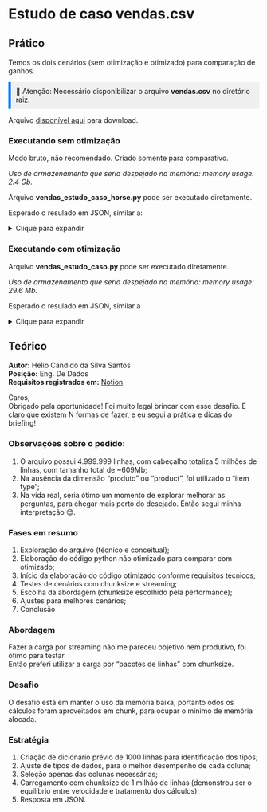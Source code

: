# Estudo de caso vendas.csv

## Prático

Temos os dois cenários (sem otimização e otimizado) para comparação de ganhos.

<div style="background-color: #f0f0f0; padding: 10px; border-left: 5px solid #007bff;">
🚨 Atenção: Necessário disponibilizar o arquivo <b>vendas.csv</b> no diretório raiz.
</div>

Arquivo [disponível aqui](https://www.notion.so/Testes-Engenheiro-de-Dados-30dc29e69ba74e04973ab0cd903e2920?pvs=4) para download.


### Executando sem otimização

Modo bruto, não recomendado. Criado somente para comparativo.

*Uso de armazenamento que seria despejado na memória: memory usage: 2.4 Gb.*

Arquivo **vendas_estudo_caso_horse.py** pode ser executado diretamente. 

Esperado o resulado em JSON, similar a:

<details>
  <summary>Clique para expandir</summary>

```json
Início = CPU: 0.0% | Memória RAM: 86.37 MB
<class 'pandas.core.frame.DataFrame'>
RangeIndex: 5000000 entries, 0 to 4999999
Data columns (total 14 columns):
 #   Column          Dtype  
---  ------          -----  
 0   Region          object 
 1   Country         object 
 2   Item Type       object 
 3   Sales Channel   object 
 4   Order Priority  object 
 5   Order Date      object 
 6   Order ID        int64  
 7   Ship Date       object 
 8   Units Sold      int64  
 9   Unit Price      float64
 10  Unit Cost       float64
 11  Total Revenue   float64
 12  Total Cost      float64
 13  Total Profit    float64
dtypes: float64(5), int64(2), object(7)
memory usage: 2.4 GB
```

</details>

### Executando com otimização

Arquivo **vendas_estudo_caso.py** pode ser executado diretamente. 

*Uso de armazenamento que seria despejado na memória: memory usage: 29.6 Mb.*

Esperado o resulado em JSON, similar a

<details>
  <summary>Clique para expandir</summary>

```json
Início = CPU: 0.0% | Memória RAM: 87.20 MB
<class 'pandas.core.frame.DataFrame'>
RangeIndex: 1000000 entries, 4000000 to 4999999
Data columns (total 8 columns):
 #   Column         Non-Null Count    Dtype         
---  ------         --------------    -----         
 0   region         1000000 non-null  category      
 1   country        1000000 non-null  category      
 2   item_type      1000000 non-null  category      
 3   sales_channel  1000000 non-null  category      
 4   order_date     1000000 non-null  datetime64[ns]
 5   units_sold     1000000 non-null  int16         
 6   total_revenue  1000000 non-null  float64       
 7   year_month     1000000 non-null  period[M]     
dtypes: category(4), datetime64[ns](1), float64(1), int16(1), period[M](1)
memory usage: 29.6 MB
{
    "produto_mais_vendido_por_canal": [
        {
            "units_sold": 1044443977,
            "sales_channel": "Offline",
            "item_type": "Cereal"
        },
        {
            "units_sold": 1044143121,
            "sales_channel": "Online",
            "item_type": "Snacks"
        }
    ],
    "maior_volume_vendas_pais_regiao": {
        "0": 36343889144.909996,
        "1": "Sub-Saharan Africa",
        "2": "Rwanda"
    },
    "media_vendas_mensais_por_produto": [
        {
            "item_type": "Baby Food",
            "average_monthly_units_sold": 193798103.15503877
        },
        {
            "item_type": "Beverages",
            "average_monthly_units_sold": 193798103.15503877
        },
        {
            "item_type": "Cereal",
            "average_monthly_units_sold": 193798103.15503877
        },
        {
            "item_type": "Clothes",
            "average_monthly_units_sold": 193798103.15503877
        },
        {
            "item_type": "Cosmetics",
            "average_monthly_units_sold": 193798103.15503877
        },
        {
            "item_type": "Fruits",
            "average_monthly_units_sold": 193798103.15503877
        },
        {
            "item_type": "Household",
            "average_monthly_units_sold": 193798103.15503877
        },
        {
            "item_type": "Meat",
            "average_monthly_units_sold": 193798103.15503877
        },
        {
            "item_type": "Office Supplies",
            "average_monthly_units_sold": 193798103.15503877
        },
        {
            "item_type": "Personal Care",
            "average_monthly_units_sold": 193798103.15503877
        },
        {
            "item_type": "Snacks",
            "average_monthly_units_sold": 193798103.15503877
        },
        {
            "item_type": "Vegetables",
            "average_monthly_units_sold": 193798103.15503877
        }
    ]
}
35.77 segundos. CPU: 0.0% | Memória RAM: 113.08 MB | Uso Memória RAM: 25.88

Process finished with exit code 0
```

</details>



## Teórico

**Autor:** Helio Candido da Silva Santos  
**Posição:** Eng. De Dados  
**Requisitos registrados em:** [Notion](https://www.notion.so/Testes-Engenheiro-de-Dados-30dc29e69ba74e04973ab0cd903e2920?pvs=4)  


Caros,  
Obrigado pela oportunidade! Foi muito legal brincar com esse desafio. É claro que existem N formas de fazer, e eu segui a prática e dicas do briefing!

### Observações sobre o pedido:
1. O arquivo possui 4.999.999 linhas, com cabeçalho totaliza 5 milhões de linhas, com tamanho total de ~609Mb;
2. Na ausência da dimensão “produto” ou “product”, foi utilizado o “item type”;
3. Na vida real, seria ótimo um momento de explorar melhorar as perguntas, para chegar mais perto do desejado. Então segui minha interpretação 😊.

### Fases em resumo
1. Exploração do arquivo (técnico e conceitual);
2. Elaboração do código python não otimizado para comparar com otimizado;
3. Início da elaboração do código otimizado conforme requisitos técnicos;
4. Testes de cenários com chunksize e streaming;
5. Escolha da abordagem (chunksize escolhido pela performance);
6. Ajustes para melhores cenários;
7. Conclusão

### Abordagem
Fazer a carga por streaming não me pareceu objetivo nem produtivo, foi ótimo para testar.  
Então preferi utilizar a carga por “pacotes de linhas” com chunksize. 

### Desafio
 
O desafio está em manter o uso da memória baixa, portanto odos os cálculos foram aproveitados em chunk, para ocupar o mínimo de memória alocada.

### Estratégia
1. Criação de dicionário prévio de 1000 linhas para identificação dos tipos;
2. Ajuste de tipos de dados, para o melhor desempenho de cada coluna;
3. Seleção apenas das colunas necessárias;
4. Carregamento com chunksize de 1 milhão de linhas (demonstrou ser o equilíbrio entre velocidade e tratamento dos cálculos);
5. Resposta em JSON.



